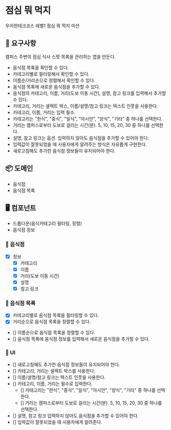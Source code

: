# 점심 뭐 먹지

우아한테크코스 레벨1 점심 뭐 먹지 미션

## 🎯 요구사항

캠퍼스 주변의 점심 식사 스팟 목록을 관리하는 앱을 만든다.

- 음식점 목록을 확인할 수 있다.
- 카테고리별로 필터링해서 확인할 수 있다.
- 이름순/거리순으로 정렬해서 확인할 수 있다.
- 음식점 목록에 새로운 음식점을 추가할 수 있다.
- 음식점의 카테고리, 이름, 거리(도보 이동 시간), 설명, 참고 링크를 입력해서 추가할 수 있다.
- 카테고리, 거리는 셀렉트 박스, 이름/설명/참고 링크는 텍스트 인풋을 사용한다.
- 카테고리, 이름, 거리는 입력 필수.
- 카테고리는 "한식", "중식", "일식", "아시안", "양식", "기타" 중 하나를 선택한다.
- 거리는 캠퍼스로부터 도보로 걸리는 시간(분). 5, 10, 15, 20, 30 중 하나를 선택한다.
- 설명, 참고 링크는 옵션. 입력하지 않아도 음식점을 추가할 수 있어야 한다.
- 입력값이 잘못되었을 때 사용자에게 알려주는 방식은 자유롭게 구현한다.
- 새로고침해도 추가한 음식점 정보들이 유지되어야 한다.

## 📦 도메인

- 음식점
- 음식점 목록

## 🖥️ 컴포넌트

- 드롭다운(음식카테고리 필터링, 정렬)
- 음식점 정보

### 📂 음식점

- [x] 정보
  - [x] 카테고리
  - [x] 이름
  - [x] 거리(도보 이동 시간)
  - [x] 설명
  - [x] 참고 링크

### 📂 음식점 목록

- [x] 카테고리별로 음식점 목록을 필터링할 수 있다.
- [x] 거리순으로 음식점 목록을 정렬할 수 있다.
- [] 이름순으로 음식점 목록을 정렬할 수 있다.
- [] 음식점 목록에 음식점 정보를 입력해서 새로운 음식점을 추가할 수 있다.

### 📂 UI

- [] 새로고침해도 추가한 음식점 정보들이 유지되어야 한다.
- [] 카테고리, 거리는 셀렉트 박스를 사용한다.
- [] 이름/설명/참고 링크는 텍스트 인풋을 사용한다.
- [] 카테고리, 이름, 거리는 필수로 입력한다.
  - [] 카테고리는 "한식", "중식", "일식", "아시안", "양식", "기타" 중 하나를 선택한다.
  - [] 거리는 캠퍼스로부터 도보로 걸리는 시간(분). 5, 10, 15, 20, 30 중 하나를 선택한다.
- [] 설명, 참고 링크 입력하지 않아도 음식점을 추가할 수 있어야 한다.
- [] 입력값이 잘못되었을 때 사용자에게 알려준다.
